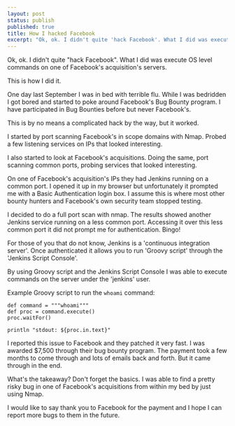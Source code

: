 ```yaml
---
layout: post
status: publish
published: true
title: How I hacked Facebook
excerpt: "Ok, ok. I didn't quite 'hack Facebook'. What I did was execute OS level commands on one of Facebook's acquisition's servers. This is how I did it."
---
```


Ok, ok. I didn't quite "hack Facebook". What I did was execute OS level commands on one of Facebook's acquisition's servers.

This is how I did it.

One day last September I was in bed with terrible flu. While I was bedridden I got bored and started to poke around Facebook's Bug Bounty program. I have participated in Bug Bounties before but never Facebook's.

This is by no means a complicated hack by the way, but it worked.

I started by port scanning Facebook's in scope domains with Nmap. Probed a few listening services on IPs that looked interesting.

I also started to look at Facebook's acquisitions. Doing the same, port scanning common ports, probing services that looked interesting.

On one of Facebook's acquisition's IPs they had Jenkins running on a common port. I opened it up in my browser but unfortunately it prompted me with a Basic Authentication login box. I assume this is where most other bounty hunters and Facebook's own security team stopped testing.

I decided to do a full port scan with nmap. The results showed another Jenkins service running on a less common port. Accessing it over this less common port it did not prompt me for authentication. Bingo!

For those of you that do not know, Jenkins is a 'continuous integration server'. Once authenticated it allows you to run 'Groovy script' through the 'Jenkins Script Console'. 

By using Groovy script and the Jenkins Script Console I was able to execute commands on the server under the 'jenkins' user.

Example Groovy script to run the ```whoami``` command:

```
def command = """whoami"""
def proc = command.execute()
proc.waitFor()

println "stdout: ${proc.in.text}"
```

I reported this issue to Facebook and they patched it very fast. I was awarded $7,500 through their bug bounty program. The payment took a few months to come through and lots of emails back and forth. But it came through in the end.

What's the takeaway? Don't forget the basics. I was able to find a pretty risky bug in one of Facebook's acquisitions from within my bed by just using Nmap.

I would like to say thank you to Facebook for the payment and I hope I can report more bugs to them in the future.
